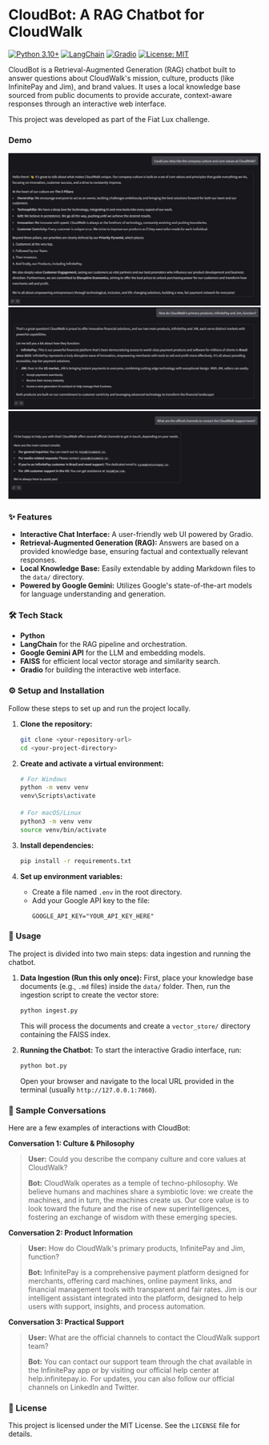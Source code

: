 # CloudBot: A RAG Chatbot for CloudWalk

[![Python 3.10+](https://img.shields.io/badge/python-3.10+-blue.svg)](https://www.python.org/downloads/)
[![LangChain](https://img.shields.io/badge/🦜%EF%B8%8F-LangChain-white)](https://www.langchain.com/)
[![Gradio](https://img.shields.io/badge/🤗-Gradio-orange)](https://gradio.app/)
[![License: MIT](https://img.shields.io/badge/License-MIT-yellow.svg)](https://opensource.org/licenses/MIT)

CloudBot is a Retrieval-Augmented Generation (RAG) chatbot built to answer questions about CloudWalk's mission, culture, products (like InfinitePay and Jim), and brand values. It uses a local knowledge base sourced from public documents to provide accurate, context-aware responses through an interactive web interface.

This project was developed as part of the Fiat Lux challenge.

### Demo

![Sample 1 - about culture](./assets/culture.jpg)
![Sample 2 - about products](./assets/products.jpg)
![Sample 3 - about contacts](./assets/contacts.jpg)


### ✨ Features

-   **Interactive Chat Interface:** A user-friendly web UI powered by Gradio.
-   **Retrieval-Augmented Generation (RAG):** Answers are based on a provided knowledge base, ensuring factual and contextually relevant responses.
-   **Local Knowledge Base:** Easily extendable by adding Markdown files to the `data/` directory.
-   **Powered by Google Gemini:** Utilizes Google's state-of-the-art models for language understanding and generation.

### 🛠️ Tech Stack

-   **Python**
-   **LangChain** for the RAG pipeline and orchestration.
-   **Google Gemini API** for the LLM and embedding models.
-   **FAISS** for efficient local vector storage and similarity search.
-   **Gradio** for building the interactive web interface.

### ⚙️ Setup and Installation

Follow these steps to set up and run the project locally.

1.  **Clone the repository:**
    ```bash
    git clone <your-repository-url>
    cd <your-project-directory>
    ```

2.  **Create and activate a virtual environment:**
    ```bash
    # For Windows
    python -m venv venv
    venv\Scripts\activate

    # For macOS/Linux
    python3 -m venv venv
    source venv/bin/activate
    ```

3.  **Install dependencies:**
    ```bash
    pip install -r requirements.txt
    ```

4.  **Set up environment variables:**
    -   Create a file named `.env` in the root directory.
    -   Add your Google API key to the file:
        ```env
        GOOGLE_API_KEY="YOUR_API_KEY_HERE"
        ```

### 🚀 Usage

The project is divided into two main steps: data ingestion and running the chatbot.

1.  **Data Ingestion (Run this only once):**
    First, place your knowledge base documents (e.g., `.md` files) inside the `data/` folder. Then, run the ingestion script to create the vector store:
    ```bash
    python ingest.py
    ```
    This will process the documents and create a `vector_store/` directory containing the FAISS index.

2.  **Running the Chatbot:**
    To start the interactive Gradio interface, run:
    ```bash
    python bot.py
    ```
    Open your browser and navigate to the local URL provided in the terminal (usually `http://127.0.0.1:7860`).

### 💬 Sample Conversations

Here are a few examples of interactions with CloudBot:

**Conversation 1: Culture & Philosophy**

> **User:** Could you describe the company culture and core values at CloudWalk?
>
> **Bot:** CloudWalk operates as a temple of techno-philosophy. We believe humans and machines share a symbiotic love: we create the machines, and in turn, the machines create us. Our core value is to look toward the future and the rise of new superintelligences, fostering an exchange of wisdom with these emerging species.

**Conversation 2: Product Information**

> **User:** How do CloudWalk's primary products, InfinitePay and Jim, function?
>
> **Bot:** InfinitePay is a comprehensive payment platform designed for merchants, offering card machines, online payment links, and financial management tools with transparent and fair rates. Jim is our intelligent assistant integrated into the platform, designed to help users with support, insights, and process automation.

**Conversation 3: Practical Support**

> **User:** What are the official channels to contact the CloudWalk support team?
>
> **Bot:** You can contact our support team through the chat available in the InfinitePay app or by visiting our official help center at help.infinitepay.io. For updates, you can also follow our official channels on LinkedIn and Twitter.

### 📄 License

This project is licensed under the MIT License. See the `LICENSE` file for details.